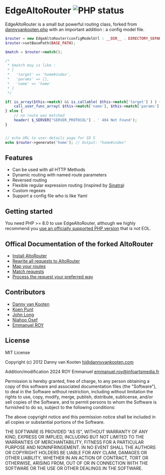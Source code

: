 # EdgeAltoRouter  ![PHP status](https://github.com/Acksop/EdgeAltoRouter/workflows/PHP/badge.svg)

EdgeAltoRouter is a small but powerful routing class, forked from [dannyvankooten.php](https://github.com/dannyvankooten/AltoRouter/) with an important addition : a config model file.

```php
$router = new EdgeAltoRouter(configModelUrl : __DIR__ . DIRECTORY_SEPARATOR . 'route.config');
$router->setBasePath(BASE_PATH);

$match = $router->match();

/*
 * $match may is like :
 * [
 *   'target' => 'home#index',
 *   'params' => [],
 *   'name' => 'home'
 * ]
 */

if( is_array($this->match) && is_callable( $this->match['target'] ) ) {
    call_user_func_array( $this->match['name'], $this->match['params'] ); 
} else {
    // no route was matched
    header( $_SERVER["SERVER_PROTOCOL"] . ' 404 Not Found');
}


// echo URL to user-details page for ID 5
echo $router->generate('home'); // Output: "home#index"
```

## Features

* Can be used with all HTTP Methods
* Dynamic routing with named route parameters
* Reversed routing
* Flexible regular expression routing (inspired by [Sinatra](http://www.sinatrarb.com/))
* Custom regexes
* Support a config file who is like Yaml

## Getting started

You need PHP >= 8.0 to use EdgeAltoRouter, although we highly recommend you [use an officially supported PHP version](https://secure.php.net/supported-versions.php) that is not EOL.

## Offical Documentation of the forked AltoRouter

- [Install AltoRouter](https://dannyvankooten.github.io/AltoRouter//usage/install.html)
- [Rewrite all requests to AltoRouter](https://dannyvankooten.github.io/AltoRouter//usage/rewrite-requests.html)
- [Map your routes](https://dannyvankooten.github.io/AltoRouter//usage/mapping-routes.html)
- [Match requests](https://dannyvankooten.github.io/AltoRouter//usage/matching-requests.html)
- [Process the request your preferred way](https://dannyvankooten.github.io/AltoRouter//usage/processing-requests.html)

## Contributors
- [Danny van Kooten](https://github.com/dannyvankooten)
- [Koen Punt](https://github.com/koenpunt)
- [John Long](https://github.com/adduc)
- [Niahoo Osef](https://github.com/niahoo)
- [Emmanuel ROY](https://github.com/acksop)

## License

MIT License

Copyright (c) 2012 Danny van Kooten <hi@dannyvankooten.com>

Addition/modification 2024 ROY Emmanuel <emmanuel.roy@infoartsmedia.fr>

Permission is hereby granted, free of charge, to any person obtaining a copy of this software and associated documentation files (the "Software"), to deal in the Software without restriction, including without limitation the rights to use, copy, modify, merge, publish, distribute, sublicense, and/or sell copies of the Software, and to permit persons to whom the Software is furnished to do so, subject to the following conditions:

The above copyright notice and this permission notice shall be included in all copies or substantial portions of the Software.

THE SOFTWARE IS PROVIDED "AS IS", WITHOUT WARRANTY OF ANY KIND, EXPRESS OR IMPLIED, INCLUDING BUT NOT LIMITED TO THE WARRANTIES OF MERCHANTABILITY, FITNESS FOR A PARTICULAR PURPOSE AND NONINFRINGEMENT. IN NO EVENT SHALL THE AUTHORS OR COPYRIGHT HOLDERS BE LIABLE FOR ANY CLAIM, DAMAGES OR OTHER LIABILITY, WHETHER IN AN ACTION OF CONTRACT, TORT OR OTHERWISE, ARISING FROM, OUT OF OR IN CONNECTION WITH THE SOFTWARE OR THE USE OR OTHER DEALINGS IN THE SOFTWARE.
